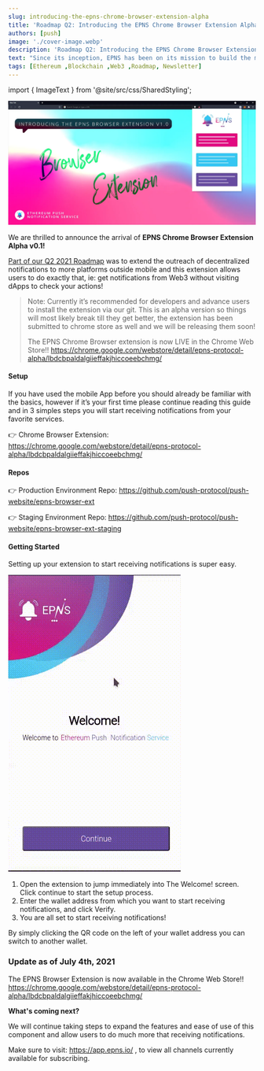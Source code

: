 ```yaml
---
slug: introducing-the-epns-chrome-browser-extension-alpha
title: 'Roadmap Q2: Introducing the EPNS Chrome Browser Extension Alpha v0.1'
authors: [push]
image: './cover-image.webp'
description: 'Roadmap Q2: Introducing the EPNS Chrome Browser Extension Alpha v0.1'
text: "Since its inception, EPNS has been on its mission to build the most effective and reliable communication layer on Web3 to allow sending platform-agnostic and decentralized notifications."
tags: [Ethereum ,Blockchain ,Web3 ,Roadmap, Newsletter]
---
```

import { ImageText } from '@site/src/css/SharedStyling';

![Cover Image of Roadmap Q2: Introducing the EPNS Chrome Browser Extension Alpha v0.1](./cover-image.webp)

<!--truncate-->

We are thrilled to announce the arrival of <b>EPNS Chrome Browser Extension Alpha v0.1!</b>

[Part of our Q2 2021 Roadmap](https://medium.com/ethereum-push-notification-service/epns-roadmap-2021-c4ededc57a12) was to extend the outreach of decentralized notifications to more platforms outside mobile and this extension allows users to do exactly that, ie: get notifications from Web3 without visiting dApps to check your actions!

<blockquote>
Note: Currently it’s recommended for developers and advance users to install the extension via our git. This is an alpha version so things will most likely break till they get better, the extension has been submitted to chrome store as well and we will be releasing them soon!

The EPNS Chrome Browser extension is now LIVE in the Chrome Web Store!!
https://chrome.google.com/webstore/detail/epns-protocol-alpha/lbdcbpaldalgiieffakjhiccoeebchmg/
</blockquote>


#### Setup
If you have used the mobile App before you should already be familiar with the basics, however if it’s your first time please continue reading this guide and in 3 simples steps you will start receiving notifications from your favorite services.

👉 Chrome Browser Extension: https://chrome.google.com/webstore/detail/epns-protocol-alpha/lbdcbpaldalgiieffakjhiccoeebchmg/

#### Repos
👉 Production Environment Repo: https://github.com/push-protocol/push-website/epns-browser-ext

👉 Staging Environment Repo: https://github.com/push-protocol/push-website/epns-browser-ext-staging

#### Getting Started
Setting up your extension to start receiving notifications is super easy.

![First Image of Roadmap Q2: Introducing the EPNS Chrome Browser Extension Alpha v0.1](./image-1.gif)

1. Open the extension to jump immediately into The Welcome! screen. Click continue to start the setup process.
2. Enter the wallet address from which you want to start receiving notifications, and click Verify.
3. You are all set to start receiving notifications!

By simply clicking the QR code on the left of your wallet address you can switch to another wallet.

### Update as of July 4th, 2021
The EPNS Browser Extension is now available in the Chrome Web Store!!
https://chrome.google.com/webstore/detail/epns-protocol-alpha/lbdcbpaldalgiieffakjhiccoeebchmg/

<b>What's coming next?</b>

We will continue taking steps to expand the features and ease of use of this component and allow users to do much more that receiving notifications.

Make sure to visit: https://app.epns.io/ , to view all channels currently available for subscribing.
